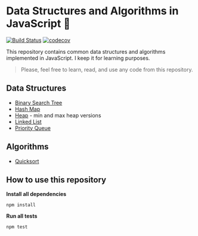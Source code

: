 # Data Structures and Algorithms in JavaScript :rocket:

[![Build Status](https://travis-ci.org/bernardopacheco/javascript-data-structures-algorithms.svg?branch=master)](https://travis-ci.org/bernardopacheco/javascript-data-structures-algorithms)
[![codecov](https://img.shields.io/codecov/c/github/bernardopacheco/javascript-data-structures-algorithms)](https://codecov.io/gh/bernardopacheco/javascript-data-structures-algorithms)

This repository contains common data structures and algorithms implemented in JavaScript. I keep it for learning purposes.

> Please, feel free to learn, read, and use any code from this repository.

## Data Structures

* [Binary Search Tree](src/data-structures/binary-search-tree/)
* [Hash Map](src/data-structures/hash-map/)
* [Heap](src/data-structures/heap/) - min and max heap versions
* [Linked List](src/data-structures/linked-list/)
* [Priority Queue](src/data-structures/priority-queue/)

## Algorithms

* [Quicksort](src/algorithms/quicksort/)

## How to use this repository

**Install all dependencies**
```
npm install
```

**Run all tests**
```
npm test
